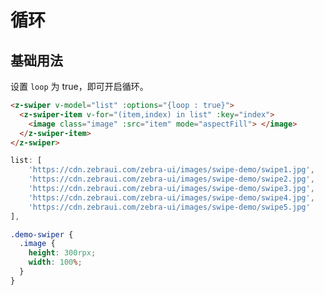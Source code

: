 # 循环

## 基础用法

设置 `loop` 为 true，即可开启循环。

```html
<z-swiper v-model="list" :options="{loop : true}">
  <z-swiper-item v-for="(item,index) in list" :key="index">
    <image class="image" :src="item" mode="aspectFill"> </image>
  </z-swiper-item>
</z-swiper>
```

```js
list: [
    'https://cdn.zebraui.com/zebra-ui/images/swipe-demo/swipe1.jpg',
    'https://cdn.zebraui.com/zebra-ui/images/swipe-demo/swipe2.jpg',
    'https://cdn.zebraui.com/zebra-ui/images/swipe-demo/swipe3.jpg',
    'https://cdn.zebraui.com/zebra-ui/images/swipe-demo/swipe4.jpg',
    'https://cdn.zebraui.com/zebra-ui/images/swipe-demo/swipe5.jpg'
],
```

```css
.demo-swiper {
  .image {
    height: 300rpx;
    width: 100%;
  }
}
```

<Simulator src="https://swiper.zebraui.com/h5/pages/loop/index"></Simulator>
